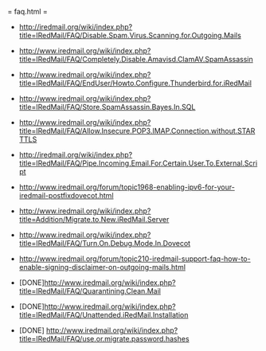 = faq.html =




* http://iredmail.org/wiki/index.php?title=IRedMail/FAQ/Disable.Spam.Virus.Scanning.for.Outgoing.Mails
* http://www.iredmail.org/wiki/index.php?title=IRedMail/FAQ/Completely.Disable.Amavisd.ClamAV.SpamAssassin
* http://www.iredmail.org/wiki/index.php?title=IRedMail/FAQ/EndUser/Howto.Configure.Thunderbird.for.iRedMail
* http://www.iredmail.org/wiki/index.php?title=IRedMail/FAQ/Store.SpamAssassin.Bayes.In.SQL
* http://www.iredmail.org/wiki/index.php?title=IRedMail/FAQ/Allow.Insecure.POP3.IMAP.Connection.without.STARTTLS
* http://iredmail.org/wiki/index.php?title=IRedMail/FAQ/Pipe.Incoming.Email.For.Certain.User.To.External.Script
* http://www.iredmail.org/forum/topic1968-enabling-ipv6-for-your-iredmail-postfixdovecot.html
* http://www.iredmail.org/wiki/index.php?title=Addition/Migrate.to.New.iRedMail.Server
* http://www.iredmail.org/wiki/index.php?title=IRedMail/FAQ/Turn.On.Debug.Mode.In.Dovecot
* http://www.iredmail.org/forum/topic210-iredmail-support-faq-how-to-enable-signing-disclaimer-on-outgoing-mails.html


* [DONE]http://www.iredmail.org/wiki/index.php?title=IRedMail/FAQ/Quarantining.Clean.Mail
* [DONE]http://www.iredmail.org/wiki/index.php?title=IRedMail/FAQ/Unattended.iRedMail.Installation
* [DONE] http://www.iredmail.org/wiki/index.php?title=IRedMail/FAQ/use.or.migrate.password.hashes






